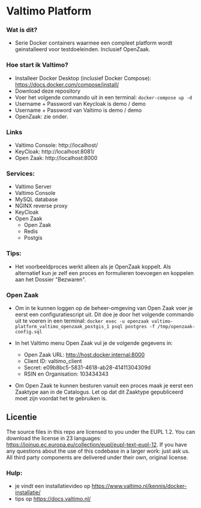 # Valtimo Platform

### Wat is dit? 
- Serie Docker containers waarmee een compleet platform wordt geinstalleerd voor testdoeleinden. Inclusief OpenZaak.

### Hoe start ik Valtimo?
- Installeer Docker Desktop (inclusief Docker Compose): https://docs.docker.com/compose/install/
- Download deze repository
- Voer het volgende commando uit in een terminal:
```docker-compose up -d```
- Username + Password van Keycloak is demo / demo
- Username + Password van Valtimo is demo / demo
- OpenZaak: zie onder. 

### Links
- Valtimo Console: http://localhost/
- KeyCloak: http://localhost:8081/
- Open Zaak: http://localhost:8000

### Services:
- Valtimo Server
- Valtimo Console
- MySQL database
- NGINX reverse proxy
- KeyCloak
- Open Zaak
  - Open Zaak
  - Redis 
  - Postgis

### Tips:
- Het voorbeeldproces werkt alleen als je OpenZaak koppelt. Als alternatief kun je zelf een proces en formulieren toevoegen en koppelen aan het Dossier "Bezwaren". 

### Open Zaak
- Om in te kunnen loggen op de beheer-omgeving van Open Zaak voer je eerst een configuratiescript uit. Dit doe je door het volgende commando uit te voeren in een terminal:
```docker exec -u openzaak valtimo-platform_valtimo_openzaak_postgis_1 psql postgres -f /tmp/openzaak-config.sql```

- In het Valtimo menu Open Zaak vul je de volgende gegevens in:
  - Open Zaak URL: http://host.docker.internal:8000
  - Client ID: valtimo_client
  - Secret: e09b8bc5-5831-4618-ab28-41411304309d
  - RSIN en Organisation: 103434343
- Om Open Zaak te kunnen besturen vanuit een proces maak je eerst een Zaaktype aan in de Catalogus. Let op dat dit Zaaktype gepubliceerd moet zijn voordat het te gebruiken is.

## Licentie
The source files in this repo are licensed to you under the EUPL 1.2. You can download the license in 23 languages: https://joinup.ec.europa.eu/collection/eupl/eupl-text-eupl-12. If you have any questions about the use of this codebase in a larger work: just ask us. 
All third party components are delivered under their own, original license.

### Hulp:
- je vindt een installatievideo op https://www.valtimo.nl/kennis/docker-installatie/
- tips op https://docs.valtimo.nl/
